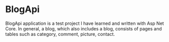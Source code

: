 # BlogApi

BlogApi application is a test project I have learned and written with Asp Net Core. 
In general, a blog, which also includes a blog, consists of pages and tables such as category, comment, picture, contact.
